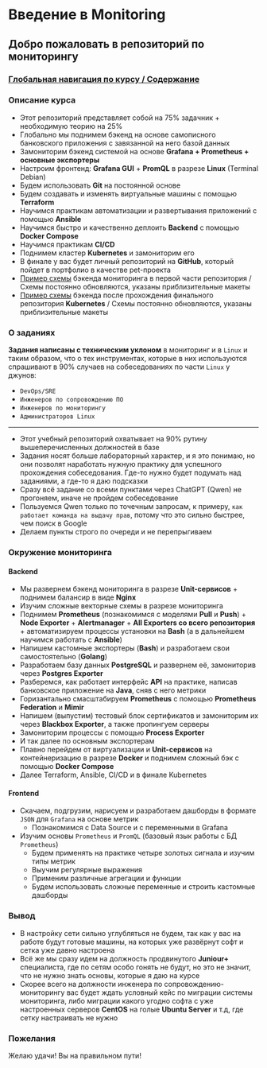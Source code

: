 # Введение в Monitoring

## Добро пожаловать в репозиторий по мониторингу

### [Глобальная навигация по курсу / Содержание](https://github.com/lamjob1993/linux-monitoring/blob/main/navigation/README.md)

### Описание курса

- Этот репозиторий представляет собой на 75% задачник + необходимую теорию на 25%
- Глобально мы поднимем бэкенд на основе самописного банковского приложения с завязанной на него базой данных
- Замониторим бэкенд системой на основе **Grafana + Prometheus + основные экспортеры**
- Настроим фронтенд: **Grafana GUI** + **PromQL** в разрезе **Linux** (Terminal Debian)
- Будем использовать **Git** на постоянной основе
- Будем создавать и изменять виртуальные машины с помощью **Terraform**
- Научимся практикам автоматизации и развертывания приложений с помощью **Ansible**
- Научимся быстро и качественно деплоить **Backend** с помощью **Docker Compose**
- Научимся практикам **CI/CD**
- Поднимем кластер **Kubernetes** и замониторим его
- В финале у вас будет личный репозиторий на **GitHub**, который пойдет в портфолио в качестве pet-проекта
- [Пример схемы](https://raw.githubusercontent.com/lamjob1993/linux-monitoring/fd9a2eb51245e64e09c1da8e2b77ff13d26eaadf/.files/.bucket/%D0%94%D0%B8%D0%B0%D0%B3%D1%80%D0%B0%D0%BC%D0%BC%D0%B0%20%D0%BC%D0%BE%D0%BD%D0%B8%D1%82%D0%BE%D1%80%D0%B8%D0%BD%D0%B3%D0%B0.drawio.svg) бэкенда мониторинга в первой части репозитория / Схемы постоянно обновляются, указаны приблизительные макеты
- [Пример схемы](https://miro.com/app/board/uXjVIMhc1ds=/) бэкенда после прохождения финального репозитория **Kubernetes** / Схемы постоянно обновляются, указаны приблизительные макеты


### О заданиях
**Задания написаны с техническим уклоном** в мониторинг и в `Linux` и таким образом, что о тех инструментах, которые в них используются спрашивают в 90% случаев на собеседованиях по части `Linux` у джунов:

- `DevOps/SRE`
- `Инженеров по сопровождению ПО`
- `Инженеров по мониторингу`
- `Администраторов Linux`
  
---

- Этот учебный репозиторий охватывает на 90% рутину вышеперечисленных должностей в базе
- Задания носят больше лабораторный характер, и я это понимаю, но они позволят наработать нужную практику для успешного прохождения собеседования. Где-то нужно будет подумать над заданиями, а где-то я даю подсказки
- Сразу всё задание со всеми пунктами через ChatGPT (Qwen) не прогоняем, иначе не пройдем собеседование
- Пользуемся Qwen только по точечным запросам, к примеру, `как работает команда на выдачу прав`, потому что это сильно быстрее, чем поиск в Google
- Делаем пункты строго по очереди и не перепрыгиваем

### Окружение мониторинга

#### Backend

- Мы развернем бэкенд мониторинга в разрезе **Unit-сервисов** + поднимем балансир в виде **Nginx**
- Изучим сложные векторные схемы в разрезе мониторинга
- Поднимем **Prometheus** (познакомимся с моделями **Pull** и **Push**) + **Node Exporter** + **Alertmanager** + **All Exporters со всего репозитория** + автоматизируем процессы установки на **Bash** (а в дальнейшем научимся работать с **Ansible**)
- Напишем кастомные экспортеры (**Bash**) и разработаем свои самостоятельно (**Golang**)
- Разработаем базу данных **PostgreSQL** и развернем её, замониторив через **Postgres Exporter**
- Разберемся, как работает интерфейс **API** на практике, написав банковское приложение на **Java**, сняв с него метрики
- Горизантально смасштабируем **Prometheus** с помощью **Prometheus Federation** и **Mimir**
- Напишем (выпустим) тестовый блок сертификатов и замониторим их через **Blackbox Exporter**, а также пропингуем серверы
- Замониторим процессы с помощью **Process Exporter**
- И так далее по основным экспортерам
- Плавно перейдем от виртуализации и **Unit-сервисов** на контейнеризацию в разрезе **Docker** и поднимем сложный бэк с помощью **Docker Compose**
- Далее Terraform, Ansible, CI/CD и в финале Kubernetes

#### Frontend

- Скачаем, подгрузим, нарисуем и разработаем дашборды в формате `JSON` для `Grafana` на основе метрик
  - Познакомимся с Data Source и с переменными в Grafana
- Изучим основы `Prometheus` и `PromQL` (базовый язык работы с БД `Prometheus`)
  - Будем применять на практике четыре золотых сигнала и изучим типы метрик
  - Выучим регулярные выражения
  - Применим различные агрегации и функции
  - Будем использовать сложные переменные и строить кастомные дашборды

### Вывод

  - В настройку сети сильно углубляться не будем, так как у вас на работе будут готовые машины, на которых уже развёрнут софт и сетка уже давно настроена
  - Всё же мы сразу идем на должность продвинутого **Juniour+** специалиста, где по сетям особо гонять не будут, но это не значит, что не нужно знать основы, которые я даю на курсе
  - Скорее всего на должности инженера по сопровождению-мониторингу вас будет ждать условный кейс по миграции системы мониторинга, либо миграции какого угодно софта с уже настроенных серверов **CentOS** на голые **Ubuntu Server** и т.д, где сетку настраивать не нужно 

### Пожелания

Желаю удачи! Вы на правильном пути!
